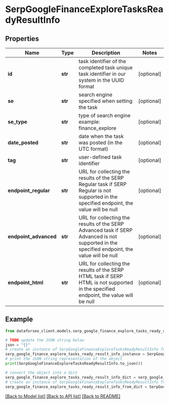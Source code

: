 # SerpGoogleFinanceExploreTasksReadyResultInfo


## Properties

Name | Type | Description | Notes
------------ | ------------- | ------------- | -------------
**id** | **str** | task identifier of the completed task unique task identifier in our system in the UUID format | [optional] 
**se** | **str** | search engine specified when setting the task | [optional] 
**se_type** | **str** | type of search engine example: finance_explore | [optional] 
**date_posted** | **str** | date when the task was posted (in the UTC format) | [optional] 
**tag** | **str** | user-defined task identifier | [optional] 
**endpoint_regular** | **str** | URL for collecting the results of the SERP Regular task if SERP Regular is not supported in the specified endpoint, the value will be null | [optional] 
**endpoint_advanced** | **str** | URL for collecting the results of the SERP Advanced task if SERP Advanced is not supported in the specified endpoint, the value will be null | [optional] 
**endpoint_html** | **str** | URL for collecting the results of the SERP HTML task if SERP HTML is not supported in the specified endpoint, the value will be null | [optional] 

## Example

```python
from dataforseo_client.models.serp_google_finance_explore_tasks_ready_result_info import SerpGoogleFinanceExploreTasksReadyResultInfo

# TODO update the JSON string below
json = "{}"
# create an instance of SerpGoogleFinanceExploreTasksReadyResultInfo from a JSON string
serp_google_finance_explore_tasks_ready_result_info_instance = SerpGoogleFinanceExploreTasksReadyResultInfo.from_json(json)
# print the JSON string representation of the object
print(SerpGoogleFinanceExploreTasksReadyResultInfo.to_json())

# convert the object into a dict
serp_google_finance_explore_tasks_ready_result_info_dict = serp_google_finance_explore_tasks_ready_result_info_instance.to_dict()
# create an instance of SerpGoogleFinanceExploreTasksReadyResultInfo from a dict
serp_google_finance_explore_tasks_ready_result_info_from_dict = SerpGoogleFinanceExploreTasksReadyResultInfo.from_dict(serp_google_finance_explore_tasks_ready_result_info_dict)
```
[[Back to Model list]](../README.md#documentation-for-models) [[Back to API list]](../README.md#documentation-for-api-endpoints) [[Back to README]](../README.md)


